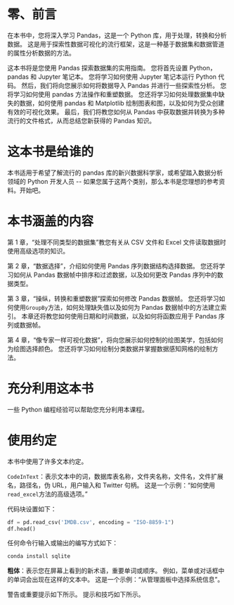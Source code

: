 # 零、前言

在本书中，您将深入学习 Pandas，这是一个  Python 库，用于处理，转换和分析数据。 这是用于探索性数据可视化的流行框架，这是一种基于数据集和数据管道的属性分析数据的方法。

这本书将是您使用 Pandas 探索数据集的实用指南。 您将首先设置 Python，pandas 和 Jupyter 笔记本。 您将学习如何使用 Jupyter 笔记本运行 Python 代码。 然后，我们将向您展示如何将数据导入 Pandas 并进行一些探索性分析。 您将学习如何使用 pandas 方法操作和重塑数据。 您还将学习如何处理数据集中缺失的数据，如何使用 pandas 和 Matplotlib 绘制图表和图，以及如何为受众创建有效的可视化效果。 最后，我们将教您如何从 Pandas 中获取数据并转换为多种流行的文件格式，从而总结您新获得的 Pandas 知识。

# 这本书是给谁的

本书适用于希望了解流行的 pandas 库的新兴数据科学家，或希望踏入数据分析领域的 Python 开发人员 -- 如果您属于这两个类别，那么本书是您理想的参考资料。开始吧。

# 本书涵盖的内容

第 1 章，“处理不同类型的数据集”教您有关从 CSV 文件和 Excel 文件读取数据时使用高级选项的知识。

第 2 章，“数据选择”，介绍如何使用 Pandas 序列数据结构选择数据。 您还将学习如何从 Pandas 数据帧中排序和过滤数据，以及如何更改 Pandas 序列中的数据类型。

第 3 章，“操纵，转换和重塑数据”探索如何修改 Pandas 数据帧。 您还将学习如何使用`GroupBy`方法，如何处理缺失值以及如何为 Pandas 数据帧中的方法建立索引。 本章还将教您如何使用日期和时间数据，以及如何将函数应用于 Pandas 序列或数据帧。

第 4 章，“像专家一样可视化数据”，将向您展示如何控制的绘图美学，包括如何为绘图选择颜色。 您还将学习如何绘制分类数据并掌握数据感知网格的绘制方法。

# 充分利用这本书

一些 Python 编程经验可以帮助您充分利用本课程。

# 使用约定

本书中使用了许多文本约定。

`CodeInText`：表示文本中的词，数据库表名称，文件夹名称，文件名，文件扩展名，路径名，伪 URL，用户输入和 Twitter 句柄。 这是一个示例：“如何使用`read_excel`方法的高级选项。”

代码块设置如下：

```py
df = pd.read_csv('IMDB.csv', encoding = "ISO-8859-1")
df.head()
```

任何命令行输入或输出的编写方式如下：

```py
conda install sqlite
```

**粗体**：表示您在屏幕上看到的新术语，重要单词或顺序。 例如，菜单或对话框中的单词会出现在这样的文本中。 这是一个示例：“从管理面板中选择系统信息”。

警告或重要提示如下所示。 提示和技巧如下所示。